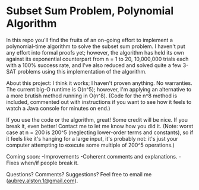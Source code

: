 Subset Sum Problem, Polynomial Algorithm
===================

In this repo you'll find the fruits of an on-going effort to implement a polynomial-time algorithm to solve the subset sum problem.  I haven't put any effort into formal proofs yet; however, the algorithm has held its own against its exponential counterpart from n = 1 to 20, 10,000,000 trials each with a 100% success rate, and I've also reduced and solved quite a few 3-SAT problems using this implementation of the algorithm.

About this project:
I think it works; I haven't proven anything.  No warranties.
The current big-O runtime is O(n^5); however, I'm applying an alternative to a more brutish method running in O(n^8).  (Code for the n^8 method is included, commented out with instructions if you want to see how it feels to watch a Java console for minutes on end.)

If you use the code or the algorithm, great!  Some credit will be nice.  If you break it, even better!  Contact me to let me know how you did it.  (Note: worst case at n = 200 is 200^5 (neglecting lower-order terms and constants), so if it feels like it's hanging for a large input, it's probably not: it's just your computer attempting to execute some multiple of 200^5 operations.)

Coming soon:
-Improvements
-Coherent comments and explanations.
-Fixes when/if people break it.

Questions?  Comments?  Suggestions?  Feel free to email me (aubrey.alston.1@gmail.com).



